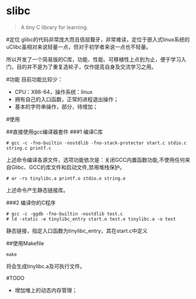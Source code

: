 # slibc
> A tiny C library for learning.

#定位
glibc的代码非常庞大而且佶屈聱牙，非常难读，定位于嵌入式linux系统的uClibc虽相对来说轻量一点，但对于初学者来说一点也不轻量。

所以开发了一个简易版的C库，功能、性能、可移植性上点到为止，便于学习入门，目的并不是为了重复造轮子，仅作提高自身及交流学习之用。

#功能
目前功能比较少：

* CPU：X86-64，操作系统：linux
* 拥有自己的入口函数，正常的进程退出操作；
* 基本的字符串操作，部分，待增加；

#使用

##直接使用gcc编译器套件
###1 编译C库
```
# gcc -c -fno-builtin -nostdlib -fno-stack-protector start.c stdio.c string.c printf.c
```
上述命令编译各源文件，选项功能依次是：关闭GCC内置函数功能,不使用任何来自Glibc、GCC的库文件和启动文件,禁用堆栈保护。

```
# ar -rs tinylibc.a printf.o stdio.o string.o
```
上述命令产生静态链接库。

###2 编译你的C程序

```
# gcc -c -ggdb -fno-builtin -nostdlib test.c
# ld -static -e tinylibc_entry start.o test.o tinylibc.a -o test
```
静态链接，指定入口函数为tinylibc_entry，其在start.c中定义

##使用Makefile
```
make
```
将会生成tinylibc.a及可执行文件。


#TODO

* 增加堆上的动态内存管理；
